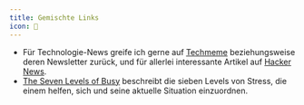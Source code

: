 ```yaml
---
title: Gemischte Links
icon: 🔀
---
```


- Für Technologie-News greife ich gerne auf [Techmeme](https://techmeme.com) beziehungsweise deren Newsletter zurück, und für allerlei interessante Artikel auf [Hacker News](https://news.ycombinator.com).
- [The Seven Levels of Busy](https://randsinrepose.com/archives/the-seven-levels-of-busy) beschreibt die sieben Levels von Stress, die einem helfen, sich und seine aktuelle Situation einzuordnen.
